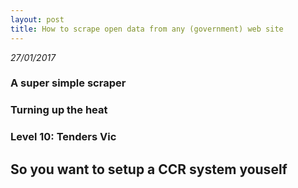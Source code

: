 ```yaml
---
layout: post
title: How to scrape open data from any (government) web site
---
```


_27/01/2017_

### A super simple scraper

### Turning up the heat

### Level 10: Tenders Vic

## So you want to setup a CCR system youself
